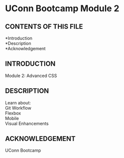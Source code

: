 # UConn Bootcamp Module 2

CONTENTS OF THIS FILE
------------------------------

*Introduction <br />
*Description <br />
*Acknowledgement <br />


INTRODUCTION
------------------------------

Module 2: Advanced CSS


DESCRIPTION
------------------------------

Learn about: <br/>
Git Workflow <br/>
Flexbox <br/>
Mobile <br/>
Visual Enhancements <br/>


ACKNOWLEDGEMENT
------------------------------
UConn Bootcamp